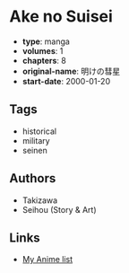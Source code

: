 # Ake no Suisei

-   **type**: manga
-   **volumes**: 1
-   **chapters**: 8
-   **original-name**: 明けの彗星
-   **start-date**: 2000-01-20

## Tags

-   historical
-   military
-   seinen

## Authors

-   Takizawa
-   Seihou (Story & Art)

## Links

-   [My Anime list](https://myanimelist.net/manga/94526/Ake_no_Suisei)
